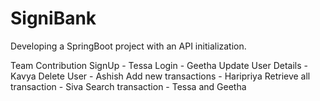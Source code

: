 # SigniBank
Developing a SpringBoot project with an API initialization.

Team Contribution
SignUp - Tessa
Login - Geetha
Update User Details - Kavya
Delete User - Ashish
Add new transactions - Haripriya
Retrieve all transaction - Siva
Search transaction - Tessa and Geetha
